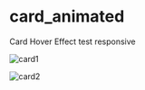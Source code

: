 # card_animated
Card Hover Effect test responsive

![card1](https://user-images.githubusercontent.com/85703276/127933682-fe96ed24-20d2-4233-b18a-6423560ba294.jpg)

![card2](https://user-images.githubusercontent.com/85703276/127933695-23379a2a-c703-4990-bb1c-ac6a77fe780a.jpg)
